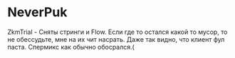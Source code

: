 # NeverPuk

ZkmTrial - Сняты стринги и Flow.
Если где то остался какой то мусор, то не обессудьте, мне на их чит насрать. 
Даже так видно, что клиент фул паста.
Спермикс как обычно обосрался.( 
